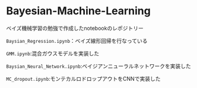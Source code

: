 # Bayesian-Machine-Learning

ベイズ機械学習の勉強で作成したnotebookのレポジトリー

`Baysian_Regression.ipynb`：ベイズ線形回帰を行なっている

`GMM.ipynb`:混合ガウスモデルを実装した

`Baysian_Neural_Network.ipynb`:ベイジアンニューラルネットワークを実装した

`MC_dropout.ipynb`:モンテカルロドロップアウトをCNNで実装した
